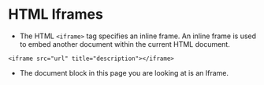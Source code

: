 # HTML Iframes
* The HTML `<iframe>` tag specifies an inline frame. An inline frame is used to embed another document within the current HTML document.

```
<iframe src="url" title="description"></iframe> 
```

* The document block in this page you are looking at is an Iframe.